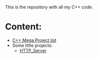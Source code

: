 This is the repository with all my C++ code.

Content:
===
- [C++ Mega Project list](/tree/master/Mega_project_list/)
- Some little projects:
    + [HTTP_Server](/tree/master/HTTP_Server/)